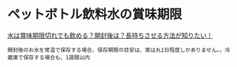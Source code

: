 # ペットボトル飲料水の賞味期限
[水は賞味期限切れでも飲める？開封後は？長持ちさせる方法が知りたい！](https://macaro-ni.jp/39230)

`開封後のお水を常温で保存する場合、保存期間の目安は、実は丸1日程度しかありません。。冷蔵庫で保存する場合も、1週間以内`
